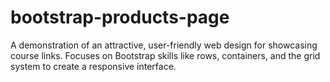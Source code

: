 # bootstrap-products-page
A demonstration of an attractive, user-friendly web design for showcasing course links. Focuses on Bootstrap skills like rows, containers, and the grid system to create a responsive interface.
